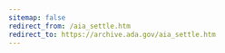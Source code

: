 ```yaml
---
sitemap: false 
redirect_from: /aia_settle.htm 
redirect_to: https://archive.ada.gov/aia_settle.htm 
---
```

